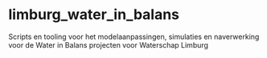 # limburg_water_in_balans
Scripts en tooling voor het modelaanpassingen, simulaties en naverwerking voor de Water in Balans projecten voor Waterschap Limburg 
